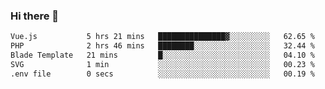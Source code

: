 ### Hi there 👋

<!--START_SECTION:waka-->

```txt
Vue.js           5 hrs 21 mins   ███████████████▓░░░░░░░░░   62.65 %
PHP              2 hrs 46 mins   ████████░░░░░░░░░░░░░░░░░   32.44 %
Blade Template   21 mins         █░░░░░░░░░░░░░░░░░░░░░░░░   04.10 %
SVG              1 min           ░░░░░░░░░░░░░░░░░░░░░░░░░   00.23 %
.env file        0 secs          ░░░░░░░░░░░░░░░░░░░░░░░░░   00.19 %
```

<!--END_SECTION:waka-->

<!--
**Jonas-VanHaeken/Jonas-VanHaeken** is a ✨ _special_ ✨ repository because its `README.md` (this file) appears on your GitHub profile.

Here are some ideas to get you started:

- 🔭 I’m currently working on ...
- 🌱 I’m currently learning ...
- 👯 I’m looking to collaborate on ...
- 🤔 I’m looking for help with ...
- 💬 Ask me about ...
- 📫 How to reach me: ...
- 😄 Pronouns: ...
- ⚡ Fun fact: ...
-->
